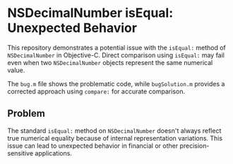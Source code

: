 # NSDecimalNumber isEqual: Unexpected Behavior

This repository demonstrates a potential issue with the `isEqual:` method of `NSDecimalNumber` in Objective-C.  Direct comparison using `isEqual:` may fail even when two `NSDecimalNumber` objects represent the same numerical value.

The `bug.m` file shows the problematic code, while `bugSolution.m` provides a corrected approach using `compare:` for accurate comparison.

## Problem

The standard `isEqual:` method on `NSDecimalNumber` doesn't always reflect true numerical equality because of internal representation variations. This issue can lead to unexpected behavior in financial or other precision-sensitive applications.